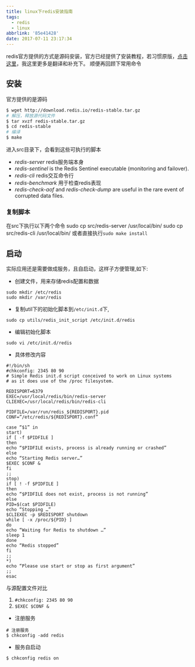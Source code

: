 ```yaml
---
title: linux下redis安装指南
tags:
  - redis
  - linux
abbrlink: '85e41428'
date: 2017-07-11 23:17:34
---
```

redis官方提供的方式是源码安装，官方已经提供了安装教程，若习惯原版，[点击这里](https://redis.io/topics/quickstart)，我这里更多是翻译和补充下。
顺便再回顾下常用命令

## 安装
官方提供的是源码
```bash
$ wget http://download.redis.io/redis-stable.tar.gz
# 解压，释放源代码文件
$ tar xvzf redis-stable.tar.gz
$ cd redis-stable
# 编译
$ make
```
进入src目录下，会看到这些可执行的脚本
+ *redis-server* redis服务端本身
+ *redis-sentinel* is the Redis Sentinel executable (monitoring and failover).
+ *redis-cli* redis交互命令行
+ *redis-benchmark* 用于检查redis表现
+ *redis-check-aof* and *redis-check-dump* are useful in the rare event of corrupted data files.

### 复制脚本
在src下执行以下两个命令
sudo cp src/redis-server /usr/local/bin/
sudo cp src/redis-cli /usr/local/bin/
或者直接执行`sudo make install`

## 启动
实际应用还是需要做成服务，且自启动，这样子方便管理,如下:
+ 创建文件，用来存储redis配置和数据
```
sudo mkdir /etc/redis
sudo mkdir /var/redis
```
+ 复制util下的初始化脚本到`/etc/init.d`下,
```
sudo cp utils/redis_init_script /etc/init.d/redis
```
+ 编辑初始化脚本
```
sudo vi /etc/init.d/redis
```
 - 具体修改内容
```
#!/bin/sh
#chkconfig: 2345 80 90
# Simple Redis init.d script conceived to work on Linux systems
# as it does use of the /proc filesystem.

REDISPORT=6379
EXEC=/usr/local/redis/bin/redis-server
CLIEXEC=/usr/local/redis/bin/redis-cli

PIDFILE=/var/run/redis_${REDISPORT}.pid
CONF=”/etc/redis/${REDISPORT}.conf”

case “$1” in
start)
if [ -f $PIDFILE ]
then
echo “$PIDFILE exists, process is already running or crashed”
else
echo “Starting Redis server…”
$EXEC $CONF &
fi
;;
stop)
if [ ! -f $PIDFILE ]
then
echo “$PIDFILE does not exist, process is not running”
else
PID=$(cat $PIDFILE)
echo “Stopping …”
$CLIEXEC -p $REDISPORT shutdown
while [ -x /proc/${PID} ]
do
echo “Waiting for Redis to shutdown …”
sleep 1
done
echo “Redis stopped”
fi
;;
*)
echo “Please use start or stop as first argument”
;;
esac

```
与源配置文件对比
1. `#chkconfig: 2345 80 90`
2. `$EXEC $CONF &`

+ 注册服务 
```
# 注册服务 
$ chkconfig -add redis
```
+ 服务自启动
```
$ chkconfig redis on 
```


